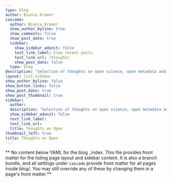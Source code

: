```yaml
---
type: blog
author: Bianca Kramer
cascade:
  author: Bianca Kramer
  show_author_byline: true
  show_comments: false
  show_post_date: true
  sidebar:
    show_sidebar_adunit: false
    text_link_label: View recent posts
    text_link_url: /thought/
    show_post_date: false
  type: blog
description: "Selection of thoughts on open science, open metadata and open infrastructure."
layout: list-sidebar
show_author_byline: false
show_button_links: false
show_post_date: true
show_post_thumbnail: true
sidebar:
  author: 
  description: "Selection of thoughts on open science, open metadata and open infrastructure"
  show_sidebar_adunit: false
  text_link_label:
  text_link_url:
  title: Thoughts on Open
thumbnail_left: true
title: Thoughts on Open
---
```


** No content below YAML for the blog _index. This file provides front matter for the listing page layout and sidebar content. It is also a branch bundle, and all settings under `cascade` provide front matter for all pages inside blog/. You may still override any of these by changing them in a page's front matter.**
